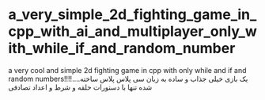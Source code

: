 # a_very_simple_2d_fighting_game_in_cpp_with_ai_and_multiplayer_only_with_while_if_and_random_number
a very cool and simple 2d fighting game in cpp with only while and if and random numbers!!!!....یک بازی خیلی جذاب و ساده به زبان سی پلاس پلاس ساخته شده تنها با دستورات حلقه و شرط و اعداد تصادفی
